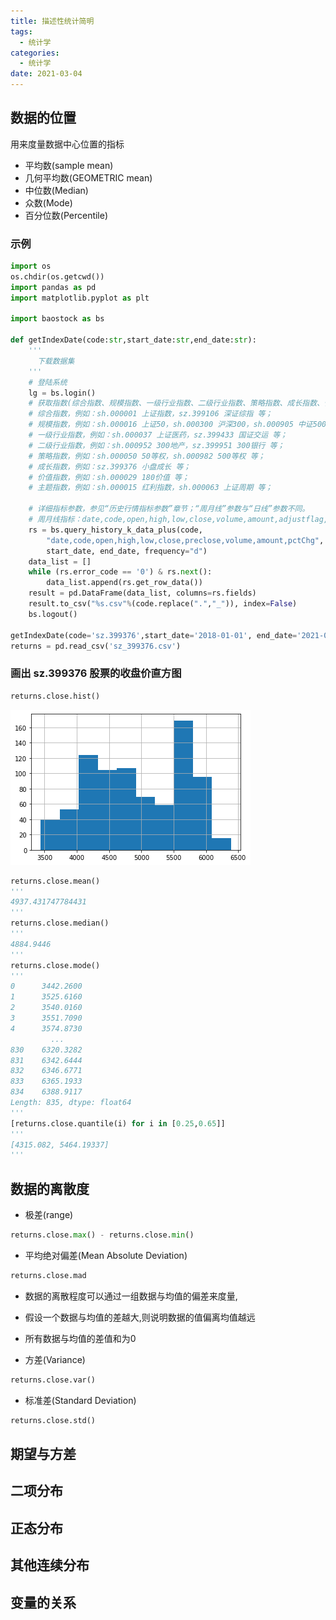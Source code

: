```yaml
---
title: 描述性统计简明
tags:
  - 统计学
categories:
  - 统计学 
date: 2021-03-04
---
```


## 数据的位置
用来度量数据中心位置的指标
- 平均数(sample mean)
- 几何平均数(GEOMETRIC mean)
- 中位数(Median)
- 众数(Mode)
- 百分位数(Percentile)

### 示例
```python
import os
os.chdir(os.getcwd())
import pandas as pd
import matplotlib.pyplot as plt

import baostock as bs

def getIndexDate(code:str,start_date:str,end_date:str):
    '''
      下载数据集
    '''
    # 登陆系统
    lg = bs.login()
    # 获取指数(综合指数、规模指数、一级行业指数、二级行业指数、策略指数、成长指数、价值指数、主题指数)K线数据
    # 综合指数，例如：sh.000001 上证指数，sz.399106 深证综指 等；
    # 规模指数，例如：sh.000016 上证50，sh.000300 沪深300，sh.000905 中证500，sz.399001 深证成指等；
    # 一级行业指数，例如：sh.000037 上证医药，sz.399433 国证交运 等；
    # 二级行业指数，例如：sh.000952 300地产，sz.399951 300银行 等；
    # 策略指数，例如：sh.000050 50等权，sh.000982 500等权 等；
    # 成长指数，例如：sz.399376 小盘成长 等；
    # 价值指数，例如：sh.000029 180价值 等；
    # 主题指数，例如：sh.000015 红利指数，sh.000063 上证周期 等；

    # 详细指标参数，参见“历史行情指标参数”章节；“周月线”参数与“日线”参数不同。
    # 周月线指标：date,code,open,high,low,close,volume,amount,adjustflag,turn,pctChg
    rs = bs.query_history_k_data_plus(code,
        "date,code,open,high,low,close,preclose,volume,amount,pctChg",
        start_date, end_date, frequency="d")
    data_list = []
    while (rs.error_code == '0') & rs.next():
        data_list.append(rs.get_row_data())
    result = pd.DataFrame(data_list, columns=rs.fields)
    result.to_csv("%s.csv"%(code.replace(".","_")), index=False)
    bs.logout()

getIndexDate(code='sz.399376',start_date='2018-01-01', end_date='2021-06-10')
returns = pd.read_csv('sz_399376.csv')
```

### 画出 sz.399376 股票的收盘价直方图
```python
returns.close.hist()
```
![](/images/post/closeHist.png)

```python
returns.close.mean()
'''
4937.431747784431
'''
returns.close.median()
'''
4884.9446
'''
returns.close.mode()
'''
0      3442.2600
1      3525.6160
2      3540.0160
3      3551.7090
4      3574.8730
         ...    
830    6320.3282
831    6342.6444
832    6346.6771
833    6365.1933
834    6388.9117
Length: 835, dtype: float64
'''
[returns.close.quantile(i) for i in [0.25,0.65]]
'''
[4315.082, 5464.19337]
'''
```

## 数据的离散度
- 极差(range)
```python
returns.close.max() - returns.close.min()
```
- 平均绝对偏差(Mean Absolute Deviation)
```python
returns.close.mad
```
  - 数据的离散程度可以通过一组数据与均值的偏差来度量,
  - 假设一个数据与均值的差越大,则说明数据的值偏离均值越远
  - 所有数据与均值的差值和为0

- 方差(Variance)
```python
returns.close.var()
```
- 标准差(Standard Deviation)
```python
returns.close.std()
```

## 期望与方差
## 二项分布
## 正态分布
## 其他连续分布
## 变量的关系



